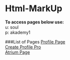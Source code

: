 # Html-MarkUp
**To access pages below use:** <br/>
u: soul <br/>
p: akademy1

###List of Pages
[Profile Page](http://192.3.19.88/profile.php) <br/>
[Create Profile Pro](http://192.3.19.88/)<br/>
[Atrium Page](http://192.3.19.88/atrium.php)
